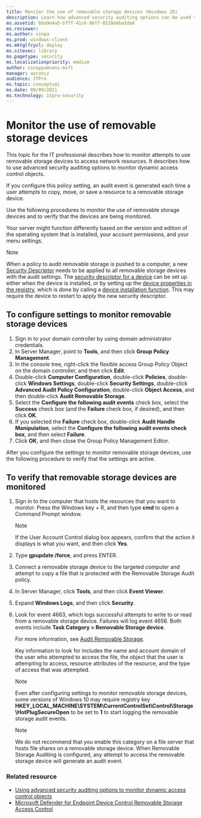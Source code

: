 ```yaml
---
title: Monitor the use of removable storage devices (Windows 10)
description: Learn how advanced security auditing options can be used to monitor attempts to use removable storage devices to access network resources.
ms.assetid: b0a9e4a5-b7ff-41c6-96ff-0228d4ba5da8
ms.reviewer: 
ms.author: vinpa
ms.prod: windows-client
ms.mktglfcycl: deploy
ms.sitesec: library
ms.pagetype: security
ms.localizationpriority: medium
author: vinaypamnani-msft
manager: aaroncz
audience: ITPro
ms.topic: conceptual
ms.date: 09/09/2021
ms.technology: itpro-security
---
```


# Monitor the use of removable storage devices

This topic for the IT professional describes how to monitor attempts to use removable storage devices to access network resources. It describes how to use advanced security auditing options to monitor dynamic access control objects.

If you configure this policy setting, an audit event is generated each time a user attempts to copy, move, or save a resource to a removable storage device.

Use the following procedures to monitor the use of removable storage devices and to verify that the devices are being monitored.

Your server might function differently based on the version and edition of the operating system that is installed, your account permissions, and your menu settings.

> [!NOTE]
> When a policy to audit removable storage is pushed to a computer, a new [Security Descriptor](/windows/win32/secauthz/audit-generation) needs to be applied to all removable storage devices with the audit settings. The [security descriptor for a device](/windows-hardware/drivers/kernel/controlling-device-access) can be set up either when the device is installed, or by setting up the [device properties in the registry](/windows-hardware/drivers/kernel/setting-device-object-registry-properties-after-installation), which is done by calling a [device installation function](/previous-versions/ff541299(v=vs.85)). This may require the device to restart to apply the new security descriptor.

## To configure settings to monitor removable storage devices

1. Sign in to your domain controller by using domain administrator credentials.
2. In Server Manager, point to **Tools**, and then click **Group Policy Management**.
3. In the console tree, right-click the flexible access Group Policy Object on the domain controller, and then click **Edit**.
4. Double-click **Computer Configuration**, double-click **Policies**, double-click **Windows Settings**, double-click **Security Settings**, double-click **Advanced Audit Policy Configuration**, double-click **Object Access**, and then double-click **Audit Removable Storage**.
5. Select the **Configure the following audit events** check box, select the **Success** check box (and the **Failure** check box, if desired), and then click **OK**.
6. If you selected the **Failure** check box, double-click **Audit Handle Manipulation**, select the **Configure the following audit events check box**, and then select **Failure**.
7. Click **OK**, and then close the Group Policy Management Editor.

After you configure the settings to monitor removable storage devices, use the following procedure to verify that the settings are active.

## To verify that removable storage devices are monitored

1. Sign in to the computer that hosts the resources that you want to monitor. Press the Windows key + R, and then type **cmd** to open a Command Prompt window.

    > [!NOTE]
    > If the User Account Control dialog box appears, confirm that the action it displays is what you want, and then click **Yes**.

2. Type **gpupdate /force**, and press ENTER.
3. Connect a removable storage device to the targeted computer and attempt to copy a file that is protected with the Removable Storage Audit policy.
4. In Server Manager, click **Tools**, and then click **Event Viewer**.
5. Expand **Windows Logs**, and then click **Security**.
6. Look for event 4663, which logs successful attempts to write to or read from a removable storage device. Failures will log event 4656. Both events include **Task Category = Removable Storage device**.

    For more information, see [Audit Removable Storage](audit-removable-storage.md).

    Key information to look for includes the name and account domain of the user who attempted to access the file, the object that the user is attempting to access, resource attributes of the resource, and the type of access that was attempted.

    > [!NOTE]
    > Even after configuring settings to monitor removable storage devices, some versions of Windows 10 may require registry key **HKEY_LOCAL_MACHINE\SYSTEM\CurrentControlSet\Control\Storage\HotPlugSecureOpen** to be set to **1** to start logging the removable storage audit events.

    > [!NOTE]
    > We do not recommend that you enable this category on a file server that hosts file shares on a removable storage device. When Removable Storage Auditing is configured, any attempt to access the removable storage device will generate an audit event.

### Related resource

- [Using advanced security auditing options to monitor dynamic access control objects](using-advanced-security-auditing-options-to-monitor-dynamic-access-control-objects.md)
- [Microsoft Defender for Endpoint Device Control Removable Storage Access Control](/microsoft-365/security/defender-endpoint/device-control-removable-storage-access-control)
